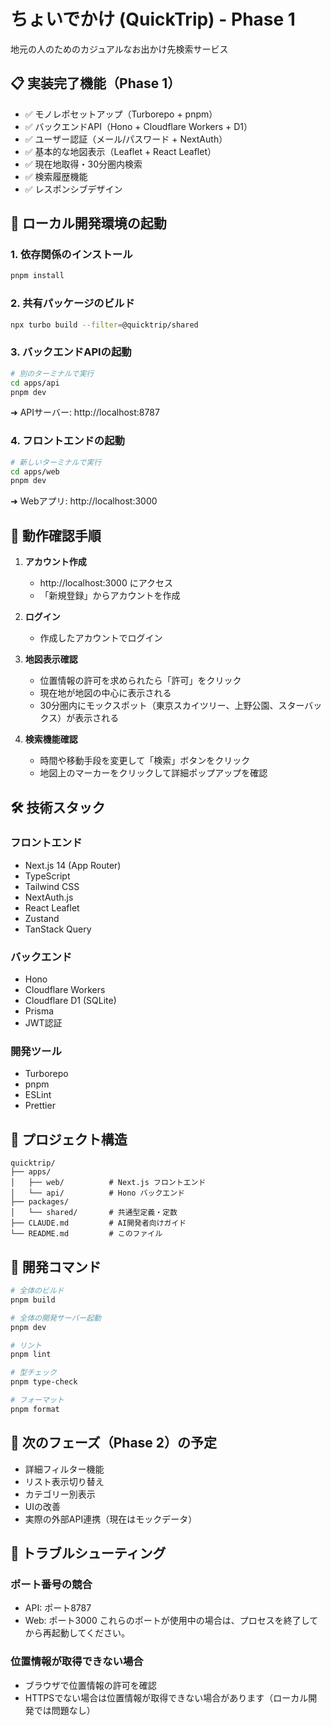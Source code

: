 # ちょいでかけ (QuickTrip) - Phase 1

地元の人のためのカジュアルなお出かけ先検索サービス

## 📋 実装完了機能（Phase 1）

- ✅ モノレポセットアップ（Turborepo + pnpm）
- ✅ バックエンドAPI（Hono + Cloudflare Workers + D1）
- ✅ ユーザー認証（メール/パスワード + NextAuth）
- ✅ 基本的な地図表示（Leaflet + React Leaflet）
- ✅ 現在地取得・30分圏内検索
- ✅ 検索履歴機能
- ✅ レスポンシブデザイン

## 🚀 ローカル開発環境の起動

### 1. 依存関係のインストール
```bash
pnpm install
```

### 2. 共有パッケージのビルド
```bash
npx turbo build --filter=@quicktrip/shared
```

### 3. バックエンドAPIの起動
```bash
# 別のターミナルで実行
cd apps/api
pnpm dev
```
➜ APIサーバー: http://localhost:8787

### 4. フロントエンドの起動
```bash
# 新しいターミナルで実行
cd apps/web
pnpm dev
```
➜ Webアプリ: http://localhost:3000

## 🧪 動作確認手順

1. **アカウント作成**
   - http://localhost:3000 にアクセス
   - 「新規登録」からアカウントを作成

2. **ログイン**
   - 作成したアカウントでログイン

3. **地図表示確認**
   - 位置情報の許可を求められたら「許可」をクリック
   - 現在地が地図の中心に表示される
   - 30分圏内にモックスポット（東京スカイツリー、上野公園、スターバックス）が表示される

4. **検索機能確認**
   - 時間や移動手段を変更して「検索」ボタンをクリック
   - 地図上のマーカーをクリックして詳細ポップアップを確認

## 🛠️ 技術スタック

### フロントエンド
- Next.js 14 (App Router)
- TypeScript
- Tailwind CSS
- NextAuth.js
- React Leaflet
- Zustand
- TanStack Query

### バックエンド
- Hono
- Cloudflare Workers
- Cloudflare D1 (SQLite)
- Prisma
- JWT認証

### 開発ツール
- Turborepo
- pnpm
- ESLint
- Prettier

## 📁 プロジェクト構造

```
quicktrip/
├── apps/
│   ├── web/          # Next.js フロントエンド
│   └── api/          # Hono バックエンド
├── packages/
│   └── shared/       # 共通型定義・定数
├── CLAUDE.md         # AI開発者向けガイド
└── README.md         # このファイル
```

## 🔧 開発コマンド

```bash
# 全体のビルド
pnpm build

# 全体の開発サーバー起動
pnpm dev

# リント
pnpm lint

# 型チェック
pnpm type-check

# フォーマット
pnpm format
```

## 📝 次のフェーズ（Phase 2）の予定

- 詳細フィルター機能
- リスト表示切り替え
- カテゴリー別表示
- UIの改善
- 実際の外部API連携（現在はモックデータ）

## 🐛 トラブルシューティング

### ポート番号の競合
- API: ポート8787
- Web: ポート3000
これらのポートが使用中の場合は、プロセスを終了してから再起動してください。

### 位置情報が取得できない場合
- ブラウザで位置情報の許可を確認
- HTTPSでない場合は位置情報が取得できない場合があります（ローカル開発では問題なし）